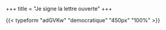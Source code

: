 +++
title = "Je signe la lettre ouverte"
+++

{{< typeform "adGVKw" "democratique" "450px" "100%" >}}
